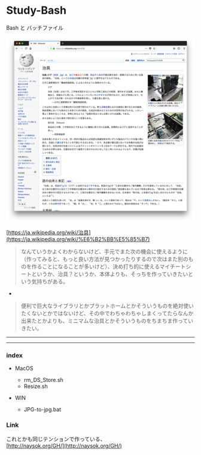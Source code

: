 # Study-Bash  

Bash と バッチファイル  

![photo](photo/Wiki-Jig.png)  

[https://ja.wikipedia.org/wiki/治具](https://ja.wikipedia.org/wiki/%E6%B2%BB%E5%85%B7)  


> なんていうかよくわからないけど、手元でまた次の機会に使えるように（作ってみると、もっと良い方法が見つかったりするので次はまた別のものを作ることになることが多いけど）、決め打ち的に使えるマイチートシートというか、治具？というか、本体よりも、そっちを作っていきたいという気持ちがある。

-

> 便利で巨大なライブラリとかプラットホームとかそういうものを絶対使いたくないとかではないけど、その中でわちゃわちゃしまくってたらなんか出来たとかよりも、ミニマムな治具とかそういうものをちまちま作っていきたい。


---  

---  

### index  

- MacOS  
  - rm_DS_Store.sh  
  - Resize.sh  

- WIN  
  - JPG-to-jpg.bat  


### Link  

これとかも同じテンションで作っている、  
[http://naysok.org/GH/](http://naysok.org/GH/)
